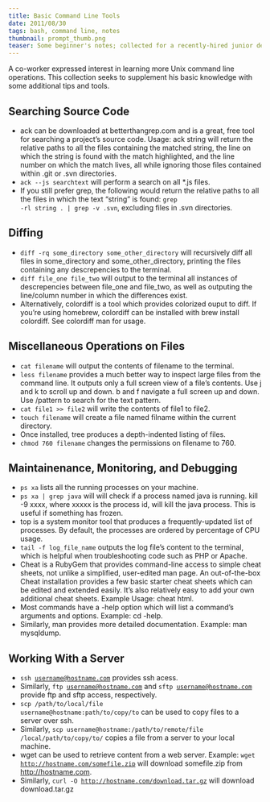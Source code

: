 ```yaml
---
title: Basic Command Line Tools
date: 2011/08/30
tags: bash, command line, notes
thumbnail: prompt_thumb.png
teaser: Some beginner's notes; collected for a recently-hired junior developer.
---
```


A co-worker expressed interest in learning more Unix command line operations. This collection seeks to supplement his basic knowledge with some additional tips and tools.

## Searching Source Code

* ack can be downloaded at betterthangrep.com and is a great, free tool for searching a project’s source code. Usage: ack string will return the relative paths to all the files containing the matched string, the line on which the string is found with the match highlighted, and the line number on which the match lives, all while ignoring those files contained within .git or .svn directories.
* <code>ack --js searchtext</code> will perform a search on all *.js files.
* If you still prefer grep, the following would return the relative paths to all the files in which the text “string” is found: <code>grep -rl string . | grep -v \.svn</code>, excluding files in .svn directories.

## Diffing

* <code>diff -rq some_directory some_other_directory</code> will recursively diff all files in some_directory and some_other_directory, printing the files containing any descrepencies to the terminal.
* <code>diff file_one file_two</code> will output to the terminal all instances of descrepencies between file_one and file_two, as well as outputing the line/column number in which the differences exist.
* Alternatively, colordiff is a tool which provides colorized ouput to diff. If you’re using homebrew, colordiff can be installed with brew install colordiff. See colordiff man for usage.

## Miscellaneous Operations on Files

* <code>cat filename</code> will output the contents of filename to the terminal.
* <code>less filename</code> provides a much better way to inspect large files from the command line. It outputs only a full screen view of a file’s contents. Use j and k to scroll up and down. b and f navigate a full screen up and down. Use /pattern to search for the text pattern.
* <code>cat file1 >> file2</code> will write the contents of file1 to file2.
* <code>touch filename</code> will create a file named filname within the current directory.
* Once installed, tree produces a depth-indented listing of files.
* <code>chmod 760 filename</code> changes the permissions on filename to 760.

## Maintainenance, Monitoring, and Debugging

* <code>ps xa</code> lists all the running processes on your machine.
* <code>ps xa | grep java</code> will will check if a process named java is running. kill -9 xxxx, where xxxxx is the process id, will kill the java process. This is useful if something has frozen.
* top is a system monitor tool that produces a frequently-updated list of processes. By default, the processes are ordered by percentage of CPU usage.
* <code>tail -f log_file_name</code> outputs the log file’s content to the terminal, which is helpful when troubleshooting code such as PHP or Apache.
* Cheat is a RubyGem that provides command-line access to simple cheat sheets, not unlike a simplified, user-edited man page. An out-of-the-box Cheat installation provides a few basic starter cheat sheets which can be edited and extended easily. It’s also relatively easy to add your own additional cheat sheets. Example Usage: cheat html.
* Most commands have a -help option which will list a command’s arguments and options. Example: cd -help.
* Similarly, man provides more detailed documentation. Example: man mysqldump.

## Working With a Server

* <code>ssh username@hostname.com</code> provides ssh acess.
* Similarly, <code>ftp username@hostname.com</code> and <code>sftp username@hostname.com</code> provide ftp and sftp access, respectively.
* <code>scp /path/to/local/file username@hostname:path/to/copy/to</code> can be used to copy files to a server over ssh.
* Similarly, <code>scp username@hostname:/path/to/remote/file /local/path/to/copy/to/</code> copies a file from a server to your local machine.
* wget can be used to retrieve content from a web server. Example: <code>wget http://hostname.com/somefile.zip</code> will download somefile.zip from http://hostname.com.
* Similarly, <code>curl -O http://hostname.com/download.tar.gz</code> will download download.tar.gz
